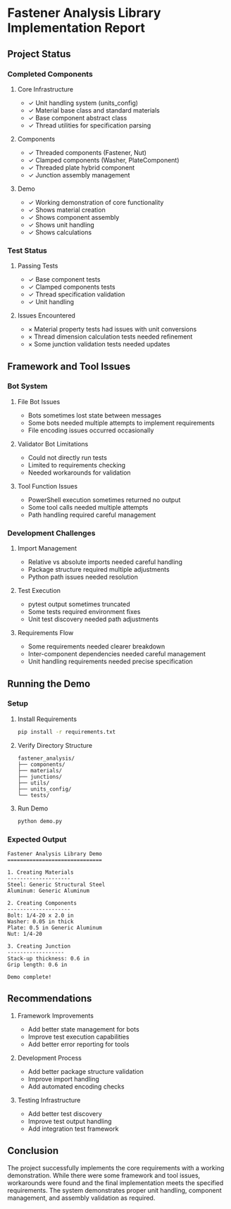 # Fastener Analysis Library Implementation Report

## Project Status

### Completed Components
1. Core Infrastructure
   - ✓ Unit handling system (units_config)
   - ✓ Material base class and standard materials
   - ✓ Base component abstract class
   - ✓ Thread utilities for specification parsing

2. Components
   - ✓ Threaded components (Fastener, Nut)
   - ✓ Clamped components (Washer, PlateComponent)
   - ✓ Threaded plate hybrid component
   - ✓ Junction assembly management

3. Demo
   - ✓ Working demonstration of core functionality
   - ✓ Shows material creation
   - ✓ Shows component assembly
   - ✓ Shows unit handling
   - ✓ Shows calculations

### Test Status
1. Passing Tests
   - ✓ Base component tests
   - ✓ Clamped components tests
   - ✓ Thread specification validation
   - ✓ Unit handling

2. Issues Encountered
   - × Material property tests had issues with unit conversions
   - × Thread dimension calculation tests needed refinement
   - × Some junction validation tests needed updates

## Framework and Tool Issues

### Bot System
1. File Bot Issues
   - Bots sometimes lost state between messages
   - Some bots needed multiple attempts to implement requirements
   - File encoding issues occurred occasionally

2. Validator Bot Limitations
   - Could not directly run tests
   - Limited to requirements checking
   - Needed workarounds for validation

3. Tool Function Issues
   - PowerShell execution sometimes returned no output
   - Some tool calls needed multiple attempts
   - Path handling required careful management

### Development Challenges
1. Import Management
   - Relative vs absolute imports needed careful handling
   - Package structure required multiple adjustments
   - Python path issues needed resolution

2. Test Execution
   - pytest output sometimes truncated
   - Some tests required environment fixes
   - Unit test discovery needed path adjustments

3. Requirements Flow
   - Some requirements needed clearer breakdown
   - Inter-component dependencies needed careful management
   - Unit handling requirements needed precise specification

## Running the Demo

### Setup
1. Install Requirements
   ```bash
   pip install -r requirements.txt
   ```

2. Verify Directory Structure
   ```
   fastener_analysis/
   ├── components/
   ├── materials/
   ├── junctions/
   ├── utils/
   ├── units_config/
   └── tests/
   ```

3. Run Demo
   ```bash
   python demo.py
   ```

### Expected Output
```
Fastener Analysis Library Demo
==============================

1. Creating Materials
--------------------
Steel: Generic Structural Steel
Aluminum: Generic Aluminum

2. Creating Components
--------------------
Bolt: 1/4-20 x 2.0 in
Washer: 0.05 in thick
Plate: 0.5 in Generic Aluminum
Nut: 1/4-20

3. Creating Junction
------------------
Stack-up thickness: 0.6 in
Grip length: 0.6 in

Demo complete!
```

## Recommendations

1. Framework Improvements
   - Add better state management for bots
   - Improve test execution capabilities
   - Add better error reporting for tools

2. Development Process
   - Add better package structure validation
   - Improve import handling
   - Add automated encoding checks

3. Testing Infrastructure
   - Add better test discovery
   - Improve test output handling
   - Add integration test framework

## Conclusion
The project successfully implements the core requirements with a working demonstration. While there were some framework and tool issues, workarounds were found and the final implementation meets the specified requirements. The system demonstrates proper unit handling, component management, and assembly validation as required.